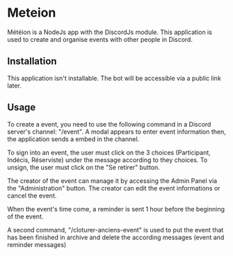 # Meteion

Météion is a NodeJs app with the DiscordJs module. This application is used to create and organise events with other people in Discord.

## Installation

This application isn't installable. The bot will be accessible via a public link later.

## Usage

To create a event, you need to use the following command in a Discord server's channel: "/event".
A modal appears to enter event information then, the application sends a embed in the channel.

To sign into an event, the user must click on the 3 choices (Participant, Indécis, Réserviste) under the message according to they choices. To unsign, the user must click on the "Se retirer" button.

The creator of the event can manage it by accessing the Admin Panel via the "Administration" button. The creator can edit the event informations or cancel the event.

When the event's time come, a reminder is sent 1 hour before the beginning of the event.


A second command, "/cloturer-anciens-event" is used to put the event that has been finished in archive and delete the according messages (event and reminder messages)